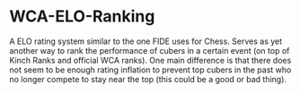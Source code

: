 # WCA-ELO-Ranking

A ELO rating system similar to the one FIDE uses for Chess. Serves as yet another way to rank the performance of cubers in a certain event (on top of Kinch Ranks and official WCA ranks). One main difference is that there does not seem to be enough rating inflation to prevent top cubers in the past who no longer compete to stay near the top (this could be a good or bad thing).
